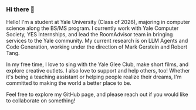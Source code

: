### Hi there 👋

<!--
**lilbillybiscuit/lilbillybiscuit** is a ✨ _special_ ✨ repository because its `README.md` (this file) appears on your GitHub profile.

Here are some ideas to get you started:

- 🔭 I’m currently working on ...
- 🌱 I’m currently learning ...
- 👯 I’m looking to collaborate on ...
- 🤔 I’m looking for help with ...
- 💬 Ask me about ...
- 📫 How to reach me: ...
- 😄 Pronouns: ...
- ⚡ Fun fact: ...
-->

Hello! I'm a student at Yale University (Class of 2026), majoring in computer science along the BS/MS program. I currently work with Yale Computer Society, YES Internships, and lead the RoomAdvisor team in bringing services to the Yale community. My current research is on LLM Agents and Code Generation, working under the direction of Mark Gerstein and Robert Tang.

In my free time, I love to sing with the Yale Glee Club, make short films, and explore creative outlets. I also love to support and help others, too! Whether it's being a teaching assistant or helping people realize their dreams, I'm committed to making the world a better place to be.

Feel free to explore my GitHub page, and please reach out if you would like to collaborate on something!
